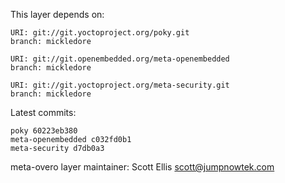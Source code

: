 This layer depends on:

    URI: git://git.yoctoproject.org/poky.git
    branch: mickledore

    URI: git://git.openembedded.org/meta-openembedded
    branch: mickledore

    URI: git://git.yoctoproject.org/meta-security.git
    branch: mickledore

Latest commits:

    poky 60223eb380
    meta-openembedded c032fd0b1
    meta-security d7db0a3

meta-overo layer maintainer: Scott Ellis <scott@jumpnowtek.com>
